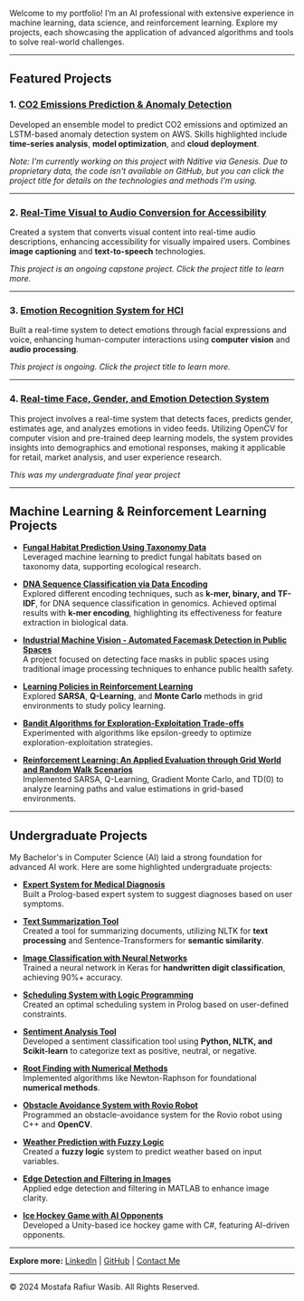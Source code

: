 Welcome to my portfolio! I’m an AI professional with extensive experience in machine learning, data science, and reinforcement learning. Explore my projects, each showcasing the application of advanced algorithms and tools to solve real-world challenges.

---

## Featured Projects

### 1. [CO2 Emissions Prediction & Anomaly Detection](CO2_Emissions.md)
Developed an ensemble model to predict CO2 emissions and optimized an LSTM-based anomaly detection system on AWS. Skills highlighted include **time-series analysis**, **model optimization**, and **cloud deployment**.

*Note: I'm currently working on this project with Nditive via Genesis. Due to proprietary data, the code isn't available on GitHub, but you can click the project title for details on the technologies and methods I'm using.*

---

### 2. [Real-Time Visual to Audio Conversion for Accessibility](Visual_to_Audio.md)
Created a system that converts visual content into real-time audio descriptions, enhancing accessibility for visually impaired users. Combines **image captioning** and **text-to-speech** technologies.

*This project is an ongoing capstone project. Click the project title to learn more.*

---

### 3. [Emotion Recognition System for HCI](Emotion_Recognition.md)
Built a real-time system to detect emotions through facial expressions and voice, enhancing human-computer interactions using **computer vision** and **audio processing**.

*This project is ongoing. Click the project title to learn more.*


---

### 4. [Real-time Face, Gender, and Emotion Detection System](Real-time_Face_Age_Gender_Emotion_Detection.md)
This project involves a real-time system that detects faces, predicts gender, estimates age, and analyzes emotions in video feeds. Utilizing OpenCV for computer vision and pre-trained deep learning models, the system provides insights into demographics and emotional responses, making it applicable for retail, market analysis, and user experience research.

*This was my undergraduate final year project*

---

## Machine Learning & Reinforcement Learning Projects

- **[Fungal Habitat Prediction Using Taxonomy Data](Fungal_Habitat_Prediction.md)**  
  Leveraged machine learning to predict fungal habitats based on taxonomy data, supporting ecological research.

- **[DNA Sequence Classification via Data Encoding](DNA_Sequence_Classification.md)**  
  Explored different encoding techniques, such as **k-mer, binary, and TF-IDF**, for DNA sequence classification in genomics. Achieved optimal results with **k-mer encoding**, highlighting its effectiveness for feature extraction in biological data.


- **[Industrial Machine Vision - Automated Facemask Detection in Public Spaces](Automated_Facemask_Detection_in_Public_Spaces.md)**  
  A project focused on detecting face masks in public spaces using traditional image processing techniques to enhance public health safety.


- **[Learning Policies in Reinforcement Learning](Reinforcement_Policies.md)**  
  Explored **SARSA**, **Q-Learning**, and **Monte Carlo** methods in grid environments to study policy learning.

- **[Bandit Algorithms for Exploration-Exploitation Trade-offs](Simple_Bandit_Algorithms.md)**  
  Experimented with algorithms like epsilon-greedy to optimize exploration-exploitation strategies.

- **[Reinforcement Learning: An Applied Evaluation through Grid World and Random Walk Scenarios](Applied_Reinforcement_Learning_Evaluation.md)**  
  Implemented SARSA, Q-Learning, Gradient Monte Carlo, and TD(0) to analyze learning paths and value estimations in grid-based environments.

---

## Undergraduate Projects

My Bachelor's in Computer Science (AI) laid a strong foundation for advanced AI work. Here are some highlighted undergraduate projects:

- **[Expert System for Medical Diagnosis](Medical_Expert_System.md)**  
  Built a Prolog-based expert system to suggest diagnoses based on user symptoms.

- **[Text Summarization Tool](Text_Summarization_Tool.md)**  
  Created a tool for summarizing documents, utilizing NLTK for **text processing** and Sentence-Transformers for **semantic similarity**.

- **[Image Classification with Neural Networks](Image_Classification.md)**  
  Trained a neural network in Keras for **handwritten digit classification**, achieving 90%+ accuracy.

- **[Scheduling System with Logic Programming](Scheduling_System.md)**  
  Created an optimal scheduling system in Prolog based on user-defined constraints.

- **[Sentiment Analysis Tool](Sentiment_Analysis.md)**  
  Developed a sentiment classification tool using **Python, NLTK, and Scikit-learn** to categorize text as positive, neutral, or negative.

- **[Root Finding with Numerical Methods](Root_Finding_Algorithms.md)**  
  Implemented algorithms like Newton-Raphson for foundational **numerical methods**.

- **[Obstacle Avoidance System with Rovio Robot](Obstacle_Avoidance_Rovio.md)**  
  Programmed an obstacle-avoidance system for the Rovio robot using C++ and **OpenCV**.

- **[Weather Prediction with Fuzzy Logic](Fuzzy_Logic_Weather_Prediction.md)**  
  Created a **fuzzy logic** system to predict weather based on input variables.

- **[Edge Detection and Filtering in Images](Edge_Detection.md)**  
  Applied edge detection and filtering in MATLAB to enhance image clarity.

- **[Ice Hockey Game with AI Opponents](Ice_Hockey_Game.md)**  
  Developed a Unity-based ice hockey game with C#, featuring AI-driven opponents.

---

**Explore more:** [LinkedIn](https://www.linkedin.com/in/mostafa-wasib/) | [GitHub](https://github.com/mrw-soumik) | [Contact Me](mailto:mostafa.soumik73@gmail.com)

---

&copy; 2024 Mostafa Rafiur Wasib. All Rights Reserved.
